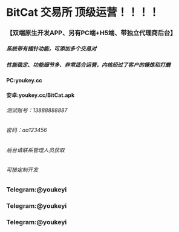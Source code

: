 # BitCat  交易所     顶级运营！！！！
### 【双端原生开发APP、另有PC端+H5端、带独立代理商后台】
#####  系统带有插针功能，可添加多个交易对
#####  性能稳定、功能细节多、非常适合运营，内核经过了客户的锤炼和打磨

#### PC:youkey.cc
#### 安卓:youkey.cc/BitCat.apk
###### 测试账号：13888888887
###### 密码：aa123456

###### 后台请联系管理人员获取
###### 可接定制开发



### Telegram:@youkeyi
### Telegram:@youkeyi
### Telegram:@youkeyi




